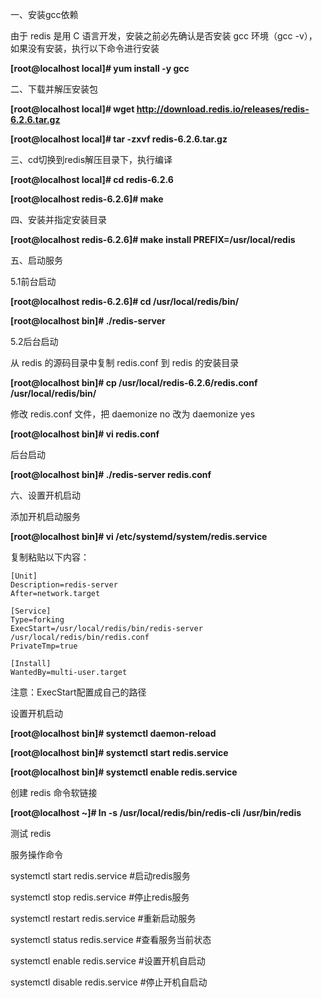 一、安装gcc依赖

由于 redis 是用 C 语言开发，安装之前必先确认是否安装 gcc 环境（gcc -v），如果没有安装，执行以下命令进行安装

 **[root@localhost local]# yum install -y gcc** 

 

二、下载并解压安装包

**[root@localhost local]# wget http://download.redis.io/releases/redis-6.2.6.tar.gz**

**[root@localhost local]# tar -zxvf redis-6.2.6.tar.gz**

 

三、cd切换到redis解压目录下，执行编译

**[root@localhost local]# cd redis-6.2.6**

**[root@localhost redis-6.2.6]# make**

 

四、安装并指定安装目录

**[root@localhost redis-6.2.6]# make install PREFIX=/usr/local/redis**

 

五、启动服务

5.1前台启动

**[root@localhost redis-6.2.6]# cd /usr/local/redis/bin/**

**[root@localhost bin]# ./redis-server**

 

5.2后台启动

从 redis 的源码目录中复制 redis.conf 到 redis 的安装目录

**[root@localhost bin]# cp /usr/local/redis-6.2.6/redis.conf /usr/local/redis/bin/**

 

修改 redis.conf 文件，把 daemonize no 改为 daemonize yes

**[root@localhost bin]# vi redis.conf**

后台启动

**[root@localhost bin]# ./redis-server redis.conf**


六、设置开机启动

添加开机启动服务

**[root@localhost bin]# vi /etc/systemd/system/redis.service**

复制粘贴以下内容：

```
[Unit]
Description=redis-server
After=network.target

[Service]
Type=forking
ExecStart=/usr/local/redis/bin/redis-server /usr/local/redis/bin/redis.conf
PrivateTmp=true

[Install]
WantedBy=multi-user.target
```

注意：ExecStart配置成自己的路径 

设置开机启动

**[root@localhost bin]# systemctl daemon-reload**

**[root@localhost bin]# systemctl start redis.service**

**[root@localhost bin]# systemctl enable redis.service**

 

创建 redis 命令软链接

**[root@localhost ~]# ln -s /usr/local/redis/bin/redis-cli /usr/bin/redis**

测试 redis


 

服务操作命令

systemctl start redis.service  #启动redis服务

systemctl stop redis.service  #停止redis服务

systemctl restart redis.service  #重新启动服务

systemctl status redis.service  #查看服务当前状态

systemctl enable redis.service  #设置开机自启动

systemctl disable redis.service  #停止开机自启动